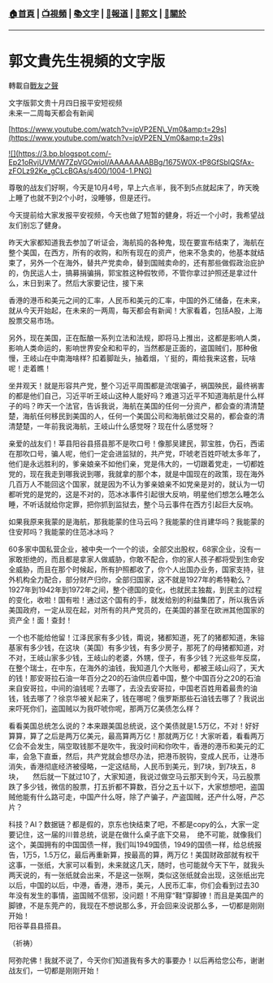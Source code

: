 ###  [:house:首頁](https://github.com/ourhimalayas/home) | [:tv:視頻](https://github.com/ourhimalayas/videos) | [:books:文字](https://github.com/ourhimalayas/txt) | [:newspaper:報道](https://github.com/ourhimalayas/news) | [:eagle:郭文](https://github.com/ourhimalayas/guomedia) | [:pray:關於](https://github.com/ourhimalayas/home/tree/master/about)
---
# 郭文貴先生視頻的文字版
轉載自[戰友之聲](http://littleantvoice.blogspot.com)

文字版郭文贵十月四日报平安短视频<br>未来一二周每天都会有新闻
  

[https://www.youtube.com/watch?v=ipVP2EN\_Vm0&amp;t=29s](https://www.youtube.com/watch?v=ipVP2EN_Vm0&amp;t=29s)&nbsp;

[!\[\](https://3.bp.blogspot.com/-Ep21oRvjUVM/W7ZpVGOwioI/AAAAAAAABBg/1675W0X-tP8GfSbIQSfAx-zFOLz92Ke_gCLcBGAs/s400/1004-1.PNG)](https://3.bp.blogspot.com/-Ep21oRvjUVM/W7ZpVGOwioI/AAAAAAAABBg/1675W0X-tP8GfSbIQSfAx-zFOLz92Ke_gCLcBGAs/s1600/1004-1.PNG)


  

尊敬的战友们好啊，今天是10月4号，早上六点半，我不到5点就起床了，昨天晚上睡了也就不到2个小时，没睡够，但是还行。
  

今天提前给大家发报平安视频，今天也做了短暂的健身，将近一个小时，我希望战友们别忘了健身。
  

昨天大家都知道我去参加了听证会，海航捣的各种鬼，现在要宣布结束了，海航在整个美国，在西方，所有的收购，和所有现在的资产，他来不急卖的，他基本就结束了，另外一个在海外，替共产党卖命，替到国贼卖命的，还有那些做假政治庇护的，伪民运人士，搞募捐骗捐，郭宝胜这种假牧师，不管你拿过护照还是拿过什么，末日到来了。然后大家要记住，接下来
  

香港的港币和美元之间的汇率，人民币和美元的汇率，中国的外汇储备，在未来，就从今天开始起，在未来的一两周，每天都会有新闻！大家看着，包括A股，上海股票交易市场。
  

另外，现在美国，正在酝酿一系列立法和法规，即将马上推出，这都是影响人类，影响人类命运的，影响世界安全和和平的，当然都是正面的，盗国贼们，那种傲慢，王岐山在中南海啥样? 扣着脚趾头，抽着烟，丫挺的，甭给我来这套，玩啥呢！走着瞧！
  

坐井观天！就是形容共产党，整个习近平周围都是流氓骗子，祸国殃民，最终祸害的都是他们自己，习近平听王岐山这种人能好吗？难道习近平不知道海航是什么样子的吗？昨天一个法官，告诉我说，海航在美国的任何一分资产，都会查的清清楚楚，海航任何移民到美国的人，任何一个美国公司和海航做过交易的，都会查的清清楚楚，一年前我说海航，王岐山什么感觉呀？现在什么感觉呀？
  

亲爱的战友们！莘县阳谷县搭县那不是吹口号！像那吴建民，郭宝胜，伪石，西诺在那吹口号，骗人呢，他们一定会进监狱的，共产党，吓唬老百姓吓唬太多年了，他们是永远胜利的，爹亲娘亲不如他们亲，党是伟大的，一切跟着党走，一切都姓党的，现在我走到哪我说到哪，我就拿的那个本，就是中国现在的政策，现在海外几百万人不能回这个国家，就是因为不认为爹亲娘亲不如党亲是对的，就认为一切都听党的是党的，这是不对的，范冰冰事件引起很大反响，明星他们想怎么睡怎么睡，不听话就给你定罪，把你抓到监狱去，整个马云事件在西方引起巨大反响。
  

如果我原来我蒙的是海航，那我能蒙的住马云吗？我能蒙的住肖建华吗？我能蒙的住安邦吗？我能蒙的住范冰冰吗？
  

60多家中国私营企业，被中央一个一个的谈，全部交出股权，68家企业，没有一家敢拒绝的，而且都是拿家人做威胁，你敢不配合，你的家人孩子都将受到生命安全威胁，而且在那个时候起，所有护照都收了，你个人出国办业务，国家支持，驻外机构全力配合，部分财产归你，全部归国家，这不就是1927年的希特勒么？1927年到1942年到1972年之间，整个德国的变化，也就民主独裁，到民主的过程的变化，收啦！国有啦！通过这个国有的手，就发给别的利益集团了，所以我告诉美国政府，一定从现在起，对所有的共产党员的，在美国的甚至在欧洲其他国家的资产全！面！查封！
  

一个也不能给他留！江泽民家有多少钱，甭说，猪都知道，死了的猪都知道，朱镕基家有多少钱，在这块（美国）有多少钱，有多少房子，那死了的母猪都知道，对不对，王岐山家多少钱，王岐山的老婆，外甥，侄子，有多少钱？光这些年反腐，在整个瑞士，在中东，在海外的油钱，我知道几个大账号，都被王岐山闷了，天大的钱！那安哥拉石油一年百分之20的石油供应着中国，整个中国百分之20的石油来自安哥拉，中间的油钱呢？去哪了，去没去安哥拉，中国老百姓用着最贵的油钱，钱去哪了？徐京华被关起来了，钱在哪呢？俄罗斯那些石油钱去哪了？我说出来吓死你们，盗国贼以为我吓唬你呢，那两万亿美债怎么样？  
  
  

看看美国总统怎么说的？本来跟美国总统说，这个美债就是1.5万亿，不对！好好算算，算了之后是两万亿美元，最高算两万亿！那就两万亿！大家听着，看看两万亿会不会发生，隔空取钱那不是吹牛，我没时间和你吹牛，香港的港币和美元的汇率，会急下直垂，然后，共产党就会想尽办法，把港币脱钩，变成人民币，让港币消失，香港彻底经济被侵略，一定这结局，人民币到美元，到7块，到7块五，8块，&nbsp;&nbsp;&nbsp;&nbsp; 然后就一下就过10了，大家知道，我说过做空马云那天到今天，马云股票跌了多少钱，微信的股票，打五折都不算数，百分之五十以下，大家想想吧，盗国贼他能有什么路可走，中国产什么呀，除了产骗子，产盗国贼，还产什么呀，产芯片？

科技？AI？数据链？都是假的，京东也快结束了吧，不都是copy的么，大家一定要记住，这一届的川普总统，说是在做什么桌子底下交易，&nbsp; 绝不可能，就像我们这个，美国拥有的中国国债一样，我们叫1949国债，1949的国债一样，给总统报告，1万5，1.5万亿，最后再重新算，按最高的算，两万亿！美国财政部就有权干这事，一张纸，大家可以看到，未来就这几天，随时，也可能就今天下午，就我头两天说的，有一张纸就会出来，不是这一张啊，类似这张纸就会出现，这张纸出完以后，中国的以后，中港，香港，港币，美元，人民币汇率，你们会看到过去30年没有发生的事情，盗国贼不信邪，没问题！不用穿“鞋”穿脚镣！而且是美国产的脚镣，不是东莞产的，我现在不想说那么多，开会回来没说那么多，一切都是刚刚开始！<br>阳谷莘县县搭县。
  


  

（祈祷）
  


  

阿弥陀佛！我就不说了，今天你们知道我有多大的事要办！以后再给您公布，谢谢战友们，一切都是刚刚开始！
<u></u><sub></sub><sup></sup><strike></strike>
<u></u><sub></sub><sup></sup><strike></strike>